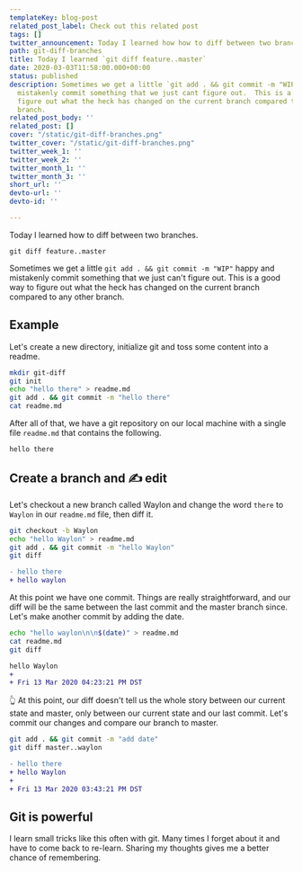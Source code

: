 ```yaml
---
templateKey: blog-post
related_post_label: Check out this related post
tags: []
twitter_announcement: Today I learned how how to diff between two branches.
path: git-diff-branches
title: Today I learned `git diff feature..master`
date: 2020-03-03T11:58:00.000+00:00
status: published
description: Sometimes we get a little `git add . && git commit -m "WIP"` happy and
  mistakenly commit something that we just cant figure out.  This is a good way to
  figure out what the heck has changed on the current branch compared to any other
  branch.
related_post_body: ''
related_post: []
cover: "/static/git-diff-branches.png"
twitter_cover: "/static/git-diff-branches.png"
twitter_week_1: ''
twitter_week_2: ''
twitter_month_1: ''
twitter_month_3: ''
short_url: ''
devto-url: ''
devto-id: ''

---
```

Today I learned how to diff between two branches.

```
git diff feature..master
```

Sometimes we get a little `git add . && git commit -m "WIP"` happy and mistakenly commit something that we just can't figure out. This is a good way to figure out what the heck has changed on the current branch compared to any other branch.

## Example

Let's create a new directory, initialize git and toss some content into a readme.

``` bash
mkdir git-diff
git init
echo "hello there" > readme.md
git add . && git commit -m "hello there"
cat readme.md
```

After all of that, we have a git repository on our local machine with a single file `readme.md` that contains the following.

``` bash
hello there
```

##  Create a branch and ✍ edit

Let's checkout a new branch called Waylon and change the word `there` to `Waylon` in our `readme.md` file, then diff it.

``` bash
git checkout -b Waylon
echo "hello Waylon" > readme.md
git add . && git commit -m "hello Waylon"
git diff
```

``` diff
- hello there
+ hello waylon
```

At this point we have one commit.  Things are really straightforward, and our diff will be the same between the last commit and the master branch since.  Let's make another commit by adding the date.

``` bash
echo "hello waylon\n\n$(date)" > readme.md
cat readme.md
git diff
```

``` diff
hello Waylon
+
+ Fri 13 Mar 2020 04:23:21 PM DST
```
👆 At this point, our diff doesn't tell us the whole story between our current state and master, only between our current state and our last commit.  Let's commit our changes and compare our branch to master.

``` bash
git add . && git commit -m "add date"
git diff master..waylon
```

``` diff
- hello there
+ hello Waylon
+
+ Fri 13 Mar 2020 03:43:21 PM DST
```

## Git is powerful

I learn small tricks like this often with git.  Many times I forget about it and have to come back to re-learn. Sharing my thoughts gives me a better chance of remembering.